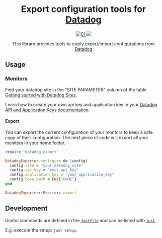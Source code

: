 <h1 align="center">
  Export configuration tools for <a href="https://www.datadoghq.com/">Datadog</a>
</h1>

<p align="center">
  <a href="https://github.com/datadog-tools/datadog-exporter/actions?query=branch%3Amain+">
    <img alt="CI" src="https://github.com/datadog-tools/datadog-exporter/actions/workflows/ci.yml/badge.svg" \>
  </a>

  <a href="https://codecov.io/gh/datadog-tools/datadog-exporter" >
    <img src="https://codecov.io/gh/datadog-tools/datadog-exporter/graph/badge.svg?token=RC9T5DVSW8"/>
  </a>

  <!--
  <a href="https://rubygems.org/gems/datadog-export">
    <img src="https://badge.fury.io/rb/datadog-export.svg" alt="Gem Version" height="18">
  </a>
  -->
</p>

<p align="center">
  This library provides tools to easily export/import configurations from <a href="https://www.datadoghq.com/">Datadog</a>
</p>

## Usage

### Monitors

Find your datadog site in the "SITE PARAMETER" column of the table [Getting started with Datadog Sites](https://docs.datadoghq.com/getting_started/site/#access-the-datadog-site).

Learn how to create your own api key and application key in your [Datadog API and Application Keys documentation](https://docs.datadoghq.com/account_management/api-app-keys/).

#### Export

You can export the current configuration of your montors to keep a safe copy of their configuration. The next piece of code will export all your monitors in your home folder.

```ruby
require "datadog_export"

DatadogExporter.configure do |config|
  config.site = "your_datadog_site"
  config.api_key = "your_api_key"
  config.application_key = "your_application_key"
  config.base_path = ENV["HOME"]
end

DatadogExporter::Monitors.export
```

## Development

Useful commands are defined in the [`Justfile`](Justfile) and can be listed with [`just`](https://github.com/casey/just).

E.g. execute the setup: `just setup`.
